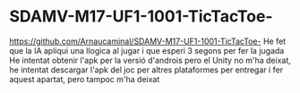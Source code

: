 # SDAMV-M17-UF1-1001-TicTacToe-
https://github.com/Arnaucaminal/SDAMV-M17-UF1-1001-TicTacToe-
He fet que la IA apliqui una llogica al jugar i que esperi 3 segons per fer la jugada
He intentat obtenir l'apk per la versió d'androis pero el Unity no m'ha deixat, he intentat descargar l'apk del joc per altres plataformes per entregar i fer aquest apartat, pero tampoc m'ha deixat
